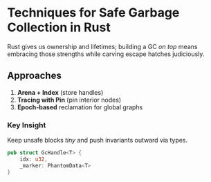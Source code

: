 # Techniques for Safe Garbage Collection in Rust

Rust gives us ownership and lifetimes; building a GC *on top* means embracing
those strengths while carving escape hatches judiciously.

## Approaches

1. **Arena + Index** (store handles)
2. **Tracing with Pin** (pin interior nodes)
3. **Epoch-based** reclamation for global graphs

### Key Insight

Keep unsafe blocks *tiny* and push invariants outward via types.

```rust
pub struct GcHandle<T> {
    idx: u32,
    _marker: PhantomData<T>
}